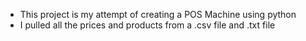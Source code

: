 - This project is my attempt of creating a POS Machine using python
- I pulled all the prices and products from a .csv file and .txt file

